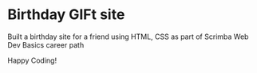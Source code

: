 # Birthday GIFt site

Built a birthday site for a friend using HTML, CSS as part of Scrimba Web Dev Basics career path

Happy Coding!
